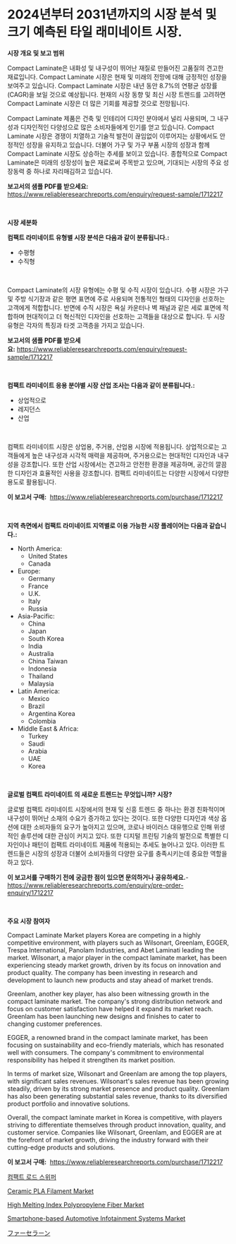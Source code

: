 <p><h1>2024년부터 2031년까지의 시장 분석 및 크기 예측된 타일 래미네이트 시장.</h1></p><p><strong>시장 개요 및 보고 범위</strong></p>
<p><p>Compact Laminate은 내화성 및 내구성이 뛰어난 재질로 만들어진 고품질의 견고한 재료입니다. Compact Laminate 시장은 현재 및 미래의 전망에 대해 긍정적인 성장을 보여주고 있습니다. Compact Laminate 시장은 내년 동안 8.7%의 연평균 성장률(CAGR)을 보일 것으로 예상됩니다. 현재의 시장 동향 및 최신 시장 트렌드를 고려하면 Compact Laminate 시장은 더 많은 기회를 제공할 것으로 전망됩니다. </p><p>Compact Laminate 제품은 건축 및 인테리어 디자인 분야에서 널리 사용되며, 그 내구성과 디자인적인 다양성으로 많은 소비자들에게 인기를 얻고 있습니다. Compact Laminate 시장은 경쟁이 치열하고 기술적 발전이 끊임없이 이루어지는 상황에서도 안정적인 성장을 유지하고 있습니다. 더불어 가구 및 가구 부품 시장의 성장과 함께 Compact Laminate 시장도 상승하는 추세를 보이고 있습니다. 종합적으로 Compact Laminate은 미래의 성장성이 높은 재료로써 주목받고 있으며, 기대되는 시장의 주요 성장동력 중 하나로 자리매김하고 있습니다.</p></p>
<p><strong>보고서의 샘플 PDF를 받으세요:</strong> <a href="https://www.reliableresearchreports.com/enquiry/request-sample/1712217">https://www.reliableresearchreports.com/enquiry/request-sample/1712217</a></p>
<p>&nbsp;</p>
<p><strong>시장 세분화</strong></p>
<p><strong>컴팩트 라미네이트 유형별 시장 분석은 다음과 같이 분류됩니다.:</strong></p>
<p><ul><li>수평형</li><li>수직형</li></ul></p>
<p>&nbsp;</p>
<p><p>Compact Laminate의 시장 유형에는 수평 및 수직 시장이 있습니다. 수평 시장은 가구 및 주방 식기장과 같은 평면 표면에 주로 사용되며 전통적인 형태의 디자인을 선호하는 고객에게 적합합니다. 반면에 수직 시장은 욕실 카운터나 벽 패널과 같은 세로 표면에 적합하며 현대적이고 더 혁신적인 디자인을 선호하는 고객들을 대상으로 합니다. 두 시장 유형은 각자의 특징과 타겟 고객층을 가지고 있습니다.</p></p>
<p><strong>보고서의 샘플 PDF를 받으세요:</strong>&nbsp;<a href="https://www.reliableresearchreports.com/enquiry/request-sample/1712217">https://www.reliableresearchreports.com/enquiry/request-sample/1712217</a></p>
<p>&nbsp;</p>
<p><strong> 컴팩트 라미네이트 응용 분야별 시장 산업 조사는 다음과 같이 분류됩니다.:</strong></p>
<p><ul><li>상업적으로</li><li>레지던스</li><li>산업</li></ul></p>
<p>&nbsp;</p>
<p><p>컴팩트 라미네이트 시장은 상업용, 주거용, 산업용 시장에 적용됩니다. 상업적으로는 고객들에게 높은 내구성과 시각적 매력을 제공하며, 주거용으로는 현대적인 디자인과 내구성을 강조합니다. 또한 산업 시장에서는 견고하고 안전한 환경을 제공하며, 공간의 깔끔한 디자인과 효율적인 사용을 강조합니다. 컴팩트 라미네이트는 다양한 시장에서 다양한 용도로 활용됩니다.</p></p>
<p><strong>이 보고서 구매:</strong>&nbsp; <a href="https://www.reliableresearchreports.com/purchase/1712217">https://www.reliableresearchreports.com/purchase/1712217</a></p>
<p>&nbsp;</p>
<p><strong>지역 측면에서 컴팩트 라미네이트 지역별로 이용 가능한 시장 플레이어는 다음과 같습니다.:</strong></p>
<p><ul>
    <li>
        North America:
        <ul>
            <li>United States</li>
            <li>Canada</li>
        </ul>
    </li>
    <li>
        Europe:
        <ul>
            <li>Germany</li>
            <li>France</li>
            <li>U.K.</li>
            <li>Italy</li>
            <li>Russia</li>
        </ul>
    </li>
    <li>
        Asia-Pacific:
        <ul>
            <li>China</li>
            <li>Japan</li>
            <li>South Korea</li>
            <li>India</li>
            <li>Australia</li>
            <li>China Taiwan</li>
            <li>Indonesia</li>
            <li>Thailand</li>
            <li>Malaysia</li>
        </ul>
    </li>
    <li>
        Latin America:
        <ul>
            <li>Mexico</li>
            <li>Brazil</li>
            <li>Argentina Korea</li>
            <li>Colombia</li>
        </ul>
    </li>
    <li>
        Middle East & Africa:
        <ul>
            <li>Turkey</li>
            <li>Saudi</li>
            <li>Arabia</li>
            <li>UAE</li>
            <li>Korea</li>
        </ul>
    </li>
    </ul></p>
<p>&nbsp;</p>
<p><strong>글로벌 컴팩트 라미네이트 의 새로운 트렌드는 무엇입니까? 시장?</strong></p>
<p><p>글로벌 컴팩트 라미네이트 시장에서의 현재 및 신흥 트렌드 중 하나는 환경 친화적이며 내구성이 뛰어난 소재의 수요가 증가하고 있다는 것이다. 또한 다양한 디자인과 색상 옵션에 대한 소비자들의 요구가 높아지고 있으며, 코로나 바이러스 대유행으로 인해 위생적인 솔루션에 대한 관심이 커지고 있다. 또한 디지털 프린팅 기술의 발전으로 특별한 디자인이나 패턴이 컴팩트 라미네이트 제품에 적용되는 추세도 늘어나고 있다. 이러한 트렌드들은 시장의 성장과 더불어 소비자들의 다양한 요구를 충족시키는데 중요한 역할을 하고 있다.</p></p>
<p><strong>이 보고서를 구매하기 전에 궁금한 점이 있으면 문의하거나 공유하세요.</strong>- <a href="https://www.reliableresearchreports.com/enquiry/pre-order-enquiry/1712217">https://www.reliableresearchreports.com/enquiry/pre-order-enquiry/1712217</a></p>
<p>&nbsp;</p>
<p><strong>주요 시장 참여자</strong></p>
<p><p>Compact Laminate Market players Korea are competing in a highly competitive environment, with players such as Wilsonart, Greenlam, EGGER, Trespa International, Panolam Industries, and Abet Laminati leading the market. Wilsonart, a major player in the compact laminate market, has been experiencing steady market growth, driven by its focus on innovation and product quality. The company has been investing in research and development to launch new products and stay ahead of market trends.</p><p>Greenlam, another key player, has also been witnessing growth in the compact laminate market. The company's strong distribution network and focus on customer satisfaction have helped it expand its market reach. Greenlam has been launching new designs and finishes to cater to changing customer preferences.</p><p>EGGER, a renowned brand in the compact laminate market, has been focusing on sustainability and eco-friendly materials, which has resonated well with consumers. The company's commitment to environmental responsibility has helped it strengthen its market position.</p><p>In terms of market size, Wilsonart and Greenlam are among the top players, with significant sales revenues. Wilsonart's sales revenue has been growing steadily, driven by its strong market presence and product quality. Greenlam has also been generating substantial sales revenue, thanks to its diversified product portfolio and innovative solutions.</p><p>Overall, the compact laminate market in Korea is competitive, with players striving to differentiate themselves through product innovation, quality, and customer service. Companies like Wilsonart, Greenlam, and EGGER are at the forefront of market growth, driving the industry forward with their cutting-edge products and solutions.</p></p>
<p><strong>이 보고서 구매:</strong>&nbsp;&nbsp;<a href="https://www.reliableresearchreports.com/purchase/1712217">https://www.reliableresearchreports.com/purchase/1712217</a></p>
<p><p><a href="https://github.com/vsnao330707/Market-Research-Report-List-1/blob/main/3375441193815.md">컴팩트 로드 스위퍼</a></p><p><a href="https://github.com/luckyshygirl/Market-Research-Report-List-3/blob/main/ceramic-pla-filament-market.md">Ceramic PLA Filament Market</a></p><p><a href="https://unruly-ladybug-44b.notion.site/High-Melting-Index-Polypropylene-Fiber-Market-Size-Market-Share-and-Global-Market-Analysis-Report--99e3aea1a1224cbfb23c1ab38bcb8fdc">High Melting Index Polypropylene Fiber Market</a></p><p><a href="https://issuu.com/reportprime-2/docs/smartphone-based-automotive-infotainment-systems-m">Smartphone-based Automotive Infotainment Systems Market</a></p><p><a href="https://github.com/zjkmgcs938405/Market-Research-Report-List-1/blob/main/8558316194121.md">ファーセラーン</a></p></p>
